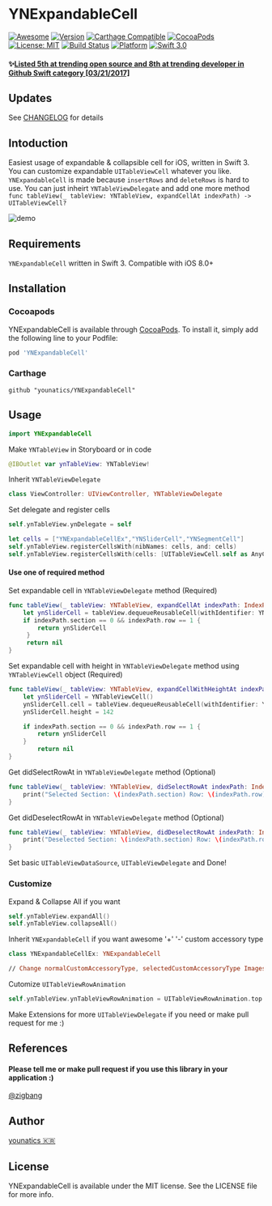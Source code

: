 # YNExpandableCell

[![Awesome](https://cdn.rawgit.com/sindresorhus/awesome/d7305f38d29fed78fa85652e3a63e154dd8e8829/media/badge.svg)](https://github.com/sindresorhus/awesome)
[![Version](https://img.shields.io/cocoapods/v/YNExpandableCell.svg?style=flat)](http://cocoapods.org/pods/YNExpandableCell)
[![Carthage Compatible](https://img.shields.io/badge/Carthage-compatible-4BC51D.svg?style=flat)](https://github.com/Carthage/Carthage)
[![CocoaPods](https://img.shields.io/cocoapods/metrics/doc-percent/YNExpandableCell.svg)](http://cocoadocs.org/docsets/YNExpandableCell)
[![License: MIT](https://img.shields.io/badge/license-MIT-blue.svg?style=flat)](https://github.com/younatics/YNExpandableCell/blob/master/LICENSE)
[![Build Status](https://travis-ci.org/younatics/YNExpandableCell.svg?branch=master)](https://travis-ci.org/younatics/YNExpandableCell)
[![Platform](https://img.shields.io/cocoapods/p/YNExpandableCell.svg?style=flat)](http://cocoapods.org/pods/YNExpandableCell)
[![Swift 3.0](https://img.shields.io/badge/Swift-3.0-orange.svg?style=flat)](https://developer.apple.com/swift/)

#### ✨[Listed 5th at trending open source and 8th at trending developer in Github Swift category [03/21/2017]](https://github.com/younatics/YNExpandableCell/blob/master/Images/5th.PNG)

## Updates

See [CHANGELOG](https://github.com/younatics/YNExpandableCell/blob/master/CHANGELOG.md) for details

## Intoduction
Easiest usage of expandable & collapsible cell for iOS, written in Swift 3. You can customize expandable `UITableViewCell` whatever you like. `YNExpandableCell` is made because `insertRows` and `deleteRows` is hard to use. You can just inheirt `YNTableViewDelegate` and add one more method `func tableView(_ tableView: YNTableView, expandCellAt indexPath) -> UITableViewCell?` 

![demo](Images/YNExpandableCell.gif)

## Requirements

`YNExpandableCell` written in Swift 3. Compatible with iOS 8.0+

## Installation

### Cocoapods

YNExpandableCell is available through [CocoaPods](http://cocoapods.org). To install
it, simply add the following line to your Podfile:

```ruby
pod 'YNExpandableCell'
```
### Carthage
```
github "younatics/YNExpandableCell"
```
## Usage
```swift
import YNExpandableCell
```

Make `YNTableView` in Storyboard or in code
```swift
@IBOutlet var ynTableView: YNTableView!
```

Inherit `YNTableViewDelegate`
```swift
class ViewController: UIViewController, YNTableViewDelegate 
```

Set delegate and register cells
```swift
self.ynTableView.ynDelegate = self

let cells = ["YNExpandableCellEx","YNSliderCell","YNSegmentCell"]
self.ynTableView.registerCellsWith(nibNames: cells, and: cells)
self.ynTableView.registerCellsWith(cells: [UITableViewCell.self as AnyClass], and: ["YNNonExpandableCell"])
```

#### Use one of required method
Set expandable cell in `YNTableViewDelegate` method (Required)
```swift
func tableView(_ tableView: YNTableView, expandCellAt indexPath: IndexPath) -> UITableViewCell? {
    let ynSliderCell = tableView.dequeueReusableCell(withIdentifier: YNSliderCell.ID) as! YNSliderCell
    if indexPath.section == 0 && indexPath.row == 1 {
        return ynSliderCell
     }
     return nil
}
```

Set expandable cell with height in `YNTableViewDelegate` method using `YNTableViewCell` object (Required) 
```swift
func tableView(_ tableView: YNTableView, expandCellWithHeightAt indexPath: IndexPath) -> YNTableViewCell? {
    let ynSliderCell = YNTableViewCell()
    ynSliderCell.cell = tableView.dequeueReusableCell(withIdentifier: YNSliderCell.ID) as! YNSliderCell
    ynSliderCell.height = 142

    if indexPath.section == 0 && indexPath.row == 1 {
        return ynSliderCell
    }
        return nil
}
```

Get didSelectRowAt in `YNTableViewDelegate` method (Optional)
```swift
func tableView(_ tableView: YNTableView, didSelectRowAt indexPath: IndexPath, isExpandableCell: Bool, isExpandedCell: Bool) {
    print("Selected Section: \(indexPath.section) Row: \(indexPath.row) isExpandableCell: \(isExpandableCell) isExpandedCell: \(isExpandedCell)")
}

```

Get didDeselectRowAt in `YNTableViewDelegate` method (Optional)
```swift
func tableView(_ tableView: YNTableView, didDeselectRowAt indexPath: IndexPath, isExpandableCell: Bool, isExpandedCell: Bool) {
    print("Deselected Section: \(indexPath.section) Row: \(indexPath.row) isExpandableCell: \(isExpandableCell) isExpandedCell: \(isExpandedCell)")
}
```

Set basic `UITableViewDataSource`, `UITableViewDelegate` and Done!

### Customize

Expand & Collapse All if you want 
```swift
self.ynTableView.expandAll()
self.ynTableView.collapseAll()
```

Inherit `YNExpandableCell` if you want awesome '+' '-' custom accessory type
```swift
class YNExpandableCellEx: YNExpandableCell

// Change normalCustomAccessoryType, selectedCustomAccessoryType Images
```

Cutomize `UITableViewRowAnimation`
```swift
self.ynTableView.ynTableViewRowAnimation = UITableViewRowAnimation.top
```

Make Extensions for more `UITableViewDelegate` if you need or make pull request for me :)

## References
#### Please tell me or make pull request if you use this library in your application :) 
[@zigbang](https://github.com/zigbang)

## Author
[younatics 🇰🇷](http://younatics.github.io)

## License
YNExpandableCell is available under the MIT license. See the LICENSE file for more info.
